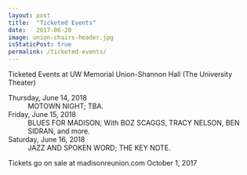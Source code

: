 ```yaml
---
layout: post
title:  "Ticketed Events"
date:   2017-06-20
image: union-chairs-header.jpg
isStaticPost: true
permalink: /ticketed-events/
---
```

Ticketed Events at UW Memorial Union-Shannon Hall (The University Theater)

<dl class="dl-horizontal">
  <dt>Thursday, June 14, 2018</dt>
  <dd>MOTOWN NIGHT; TBA.</dd>
  <dt>Friday, June 15, 2018</dt>
  <dd>BLUES FOR MADISON; With BOZ SCAGGS, TRACY NELSON, BEN SIDRAN, and more.</dd>
  <dt>Saturday, June 16, 2018</dt>
  <dd>JAZZ AND SPOKEN WORD; THE KEY NOTE.</dd>
</dl>

Tickets go on sale at madisonreunion.com October 1, 2017
